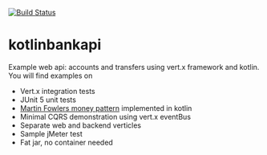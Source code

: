 [![Build Status](https://travis-ci.org/zimnyjakub/kotlinbankapi.svg?branch=master)](https://travis-ci.org/zimnyjakub/kotlinbankapi)

# kotlinbankapi

Example web api: accounts and transfers using vert.x framework and kotlin. You will find examples on

* Vert.x integration tests
* JUnit 5 unit tests
* [Martin Fowlers money pattern](https://martinfowler.com/eaaCatalog/money.html) implemented in kotlin
* Minimal CQRS demonstration using vert.x eventBus
* Separate web and backend verticles
* Sample jMeter test
* Fat jar, no container needed
